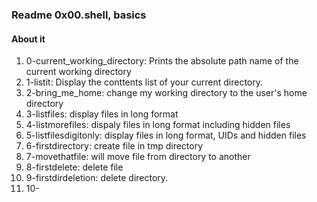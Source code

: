### Readme 0x00.shell, basics
#### About it
1. 0-current_working_directory: Prints the absolute path name of the current working directory
2. 1-listit: Display the conttents list of your current directory.
3. 2-bring_me_home: change my working directory to the user's home directory
4. 3-listfiles: display files in long format
5. 4-listmorefiles: dispaly files in long format including hidden files
6. 5-listfilesdigitonly: display files in long format, UIDs and hidden files
7. 6-firstdirectory: create file in tmp directory
8. 7-movethatfile: will move file from directory to another
9. 8-firstdelete: delete file
10. 9-firstdirdeletion: delete directory.
11. 10-  
